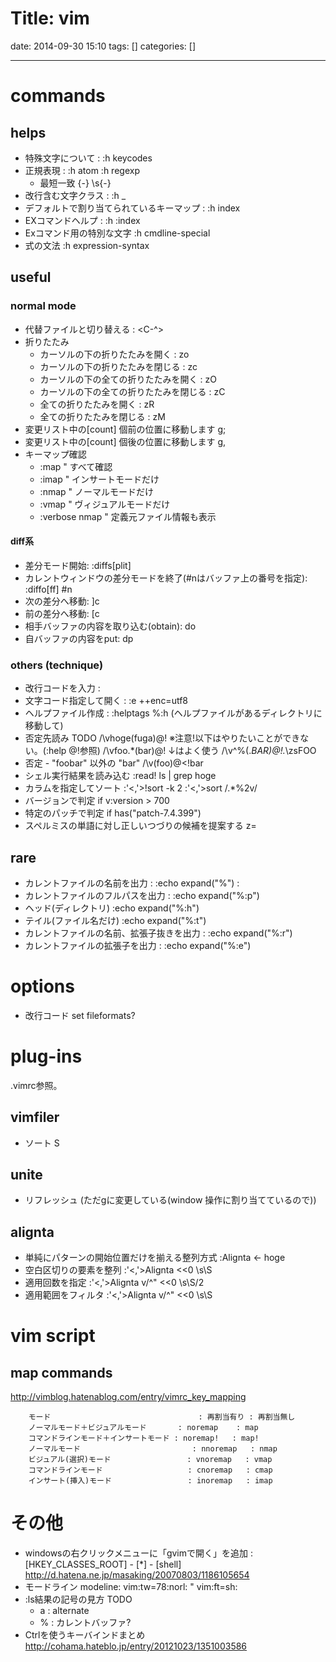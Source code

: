 Title: vim
==========
date: 2014-09-30 15:10
tags: []
categories: []
- - -
# commands
## helps
* 特殊文字について :
		:h keycodes
* 正規表現 :
		:h atom
		:h regexp
	* 最短一致
			{-}
			\s{-}
* 改行含む文字クラス :
		:h \_
* デフォルトで割り当てられているキーマップ :
		:h index
* EXコマンドヘルプ :
		:h :index
* Exコマンド用の特別な文字
		:h cmdline-special
* 式の文法
		:h expression-syntax

## useful
### normal mode
* 代替ファイルと切り替える :
		<C-^>
* 折りたたみ
	* カーソルの下の折りたたみを開く :
			zo
	* カーソルの下の折りたたみを閉じる :
			zc
	* カーソルの下の全ての折りたたみを開く :
			zO
	* カーソルの下の全ての折りたたみを閉じる :
			zC
	* 全ての折りたたみを開く :
			zR
	* 全ての折りたたみを閉じる :
			zM
* 変更リスト中の[count] 個前の位置に移動します
		g;
* 変更リスト中の[count] 個後の位置に移動します
		g,
* キーマップ確認
	* :map " すべて確認
	* :imap " インサートモードだけ
	* :nmap " ノーマルモードだけ
	* :vmap " ヴィジュアルモードだけ
	* :verbose nmap " 定義元ファイル情報も表示

#### diff系
* 差分モード開始:
		:diffs[plit]
* カレントウィンドウの差分モードを終了(#nはバッファ上の番号を指定):
		:diffo[ff] #n
* 次の差分へ移動:
		]c
* 前の差分へ移動:
		[c
* 相手バッファの内容を取り込む(obtain):
		do
* 自バッファの内容をput:
		dp

### others (technique)
* 改行コードを入力 :
		<C-v><C-m>
* 文字コード指定して開く :
		:e ++enc=utf8
* ヘルプファイル作成 :
		:helptags %:h (ヘルプファイルがあるディレクトリに移動して)
* 否定先読み TODO
		/\vhoge(fuga)@!
		※注意!以下はやりたいことができない。(:help @!参照)
		/\vfoo.*(bar)@!
		↓はよく使う
		/\v^\%(.*BAR)@!.*\zsFOO
* 否定 - "foobar" 以外の "bar"
		/\v(foo)@<!bar
* シェル実行結果を読み込む
		:read! ls | grep hoge
* カラムを指定してソート
		:'<,'>!sort -k 2
		:'<,'>sort /.*\%2v/
* バージョンで判定
		if v:version > 700
* 特定のパッチで判定
		if has("patch-7.4.399")
* スペルミスの単語に対し正しいつづりの候補を提案する
		z=

## rare
* カレントファイルの名前を出力 :
		:echo expand("%") :
* カレントファイルのフルパスを出力 :
		:echo expand("%:p")
* ヘッド(ディレクトリ)
		:echo expand("%:h")
* テイル(ファイル名だけ)
		:echo expand("%:t")
* カレントファイルの名前、拡張子抜きを出力 :
		:echo expand("%:r")
* カレントファイルの拡張子を出力 :
		:echo expand("%:e")

# options
* 改行コード
		set fileformats?

# plug-ins
.vimrc参照。

## vimfiler
* ソート
		S

## unite
* リフレッシュ
		<C-l> (ただg<C-l>に変更している(window 操作に割り当てているので))

## alignta
* 単純にパターンの開始位置だけを揃える整列方式
		:Alignta <- hoge
* 空白区切りの要素を整列
		:'<,'>Alignta <<0 \s\S
* 適用回数を指定
		:'<,'>Alignta v/^" <<0 \s\S/2
* 適用範囲をフィルタ
		:'<,'>Alignta v/^" <<0 \s\S

# vim script
## map commands
<http://vimblog.hatenablog.com/entry/vimrc_key_mapping>

		モード                                 : 再割当有り : 再割当無し
		ノーマルモード＋ビジュアルモード       : noremap    : map
		コマンドラインモード＋インサートモード : noremap!   : map!
		ノーマルモード                         : nnoremap   : nmap
		ビジュアル(選択)モード                 : vnoremap   : vmap
		コマンドラインモード                   : cnoremap   : cmap
		インサート(挿入)モード                 : inoremap   : imap

# その他
* windowsの右クリックメニューに「gvimで開く」を追加 :
		[HKEY_CLASSES_ROOT] - [*] - [shell]
<http://d.hatena.ne.jp/masaking/20070803/1186105654>
* モードライン modeline:
		vim:tw=78:norl:
		<!-- vim:set ft=markdown: -->
		" vim:ft=sh:
* :ls結果の記号の見方 TODO
	* a : alternate
	* % : カレントバッファ?
* Ctrlを使うキーバインドまとめ
<http://cohama.hateblo.jp/entry/20121023/1351003586>


